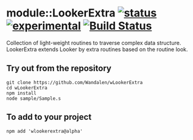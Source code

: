
# module::LookerExtra [![status](https://github.com/Wandalen/wLookerExtra/workflows/publish/badge.svg)](https://github.com/Wandalen/wLookerExtra/actions?query=workflow%3Apublish) [![experimental](https://img.shields.io/badge/stability-experimental-orange.svg)](https://github.com/emersion/stability-badges#experimental) [![Build Status](https://ci.appveyor.com/api/projects/status/github/Wandalen/wlookerextra)](https://ci.appveyor.com/project/Wandalen/wlookerextra)

Collection of light-weight routines to traverse complex data structure. LookerExtra extends Looker by extra routines based on the routine look.

## Try out from the repository
```
git clone https://github.com/Wandalen/wLookerExtra
cd wLookerExtra
npm install
node sample/Sample.s
```

## To add to your project
```
npm add 'wlookerextra@alpha'
```

























